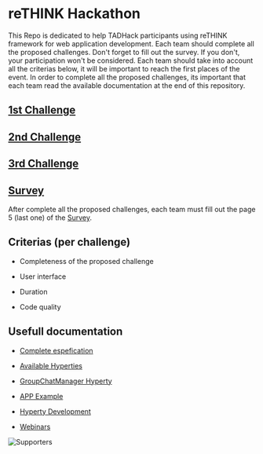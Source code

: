 # reTHINK Hackathon

This Repo is dedicated to help TADHack participants using reTHINK framework for web application development. Each team should complete all the proposed challenges. Don't forget to fill out the survey. If you don't, your participation won't be considered. Each team should take into account all the criterias below, it will be important to reach the first places of the event. In order to complete all the proposed challenges, its important that each team read the available documentation at the end of this repository.

 
## [1st Challenge](https://github.com/BernardoMG/dev-reTHINK-challenge/blob/master/1st%20Challenge.md)


## [2nd Challenge](https://github.com/BernardoMG/dev-reTHINK-challenge/blob/master/2nd%20Challenge.md)


## [3rd Challenge](https://github.com/BernardoMG/dev-reTHINK-Hackathon/blob/master/3rd%20Challenge.md)


## [Survey](https://docs.google.com/forms/d/e/1FAIpQLSeFt56Ura0zkTqg_VX9od_jBZtE3-2mt_urTFvxsoRuQ3uJRw/viewform) 

After complete all the proposed challenges, each team must fill out the page 5 (last one) of the [Survey](https://docs.google.com/forms/d/e/1FAIpQLSeFt56Ura0zkTqg_VX9od_jBZtE3-2mt_urTFvxsoRuQ3uJRw/viewform). 

## Criterias (per challenge)

 * Completeness of the proposed challenge
  
 * User interface 
 
 * Duration 
 
 * Code quality
 

## Usefull documentation

* [Complete espefication](https://github.com/reTHINK-project/specs)

* [Available Hyperties](https://github.com/reTHINK-project/dev-hyperty/tree/develop/docs)

* [GroupChatManager Hyperty](https://github.com/reTHINK-project/dev-hyperty/tree/develop/docs/group-chat-manager)

* [APP Example](https://github.com/reTHINK-project/dev-app/tree/develop)

* [Hyperty Development](https://github.com/reTHINK-project/dev-hyperty-toolkit/wiki/First-Hyperty-Development)

* [Webinars](https://www.youtube.com/channel/UC4xTKj2ZvhUyJosA_fLeAhg)
 
 
![Supporters](https://github.com/BernardoMG/dev-reTHINK-challenge/blob/master/Figures/Supporters.jpg) 
